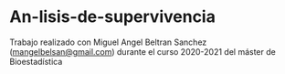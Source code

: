 # An-lisis-de-supervivencia
Trabajo realizado con Miguel Angel Beltran Sanchez (mangelbelsan@gmail.com) durante el curso 2020-2021 del máster de Bioestadística
